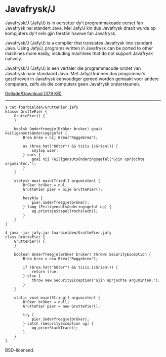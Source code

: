# Javafrysk/J

Javafrysk/J (Jafy/J) is in oersetter dy't programmakoade oerset fan Javafrysk nei standert Java. Mei Jafy/J kin dus Javafrysk draait wurde op kompjûters dy't sels gjin ferstân hawwe fan Javafrysk.

Javafrysk/J (Jafy/J) is a compiler that translates Javafrysk into standard Java. Using Jafy/J, programs written in Javafrysk can be ported to other machines more easily, including machines that do not support Javafrysk natively.

Javafrysk/J (Jafy/J) is een vertaler die programmacode omzet van Javafrysk naar standaard Java. Met Jafy/J kunnen dus programma's geschreven in Javafrysk eenvoudiger gereed worden gemaakt voor andere computers, zelfs als die computers geen Javafrysk ondersteunen.

<a href="https://github.com/wandernauta/JavafryskJ/releases/download/v0.1/jafy.jar">Dellade/Download (379 KB)</a>

---

````
$ cat foarbielden/GruttePier.jafy
klasse GruttePier {
    GruttePier() {
    }

    boolsk ûnderfreegje(Brûker bruker) goait FeiligensUtsûnderingsgefal {
        Brea brea = nij Brea("Roggebrea");

        as (brea.hat("bûter") && tsiis.isGrien()) {
            smytop wier;
        } oars {
            goai nij FeiligensUtsûnderingsgefal("Gjin oprjochte arguminten.");
        }
    }

    statysk neat main(Tried[] arguminten) {
        Brûker brûker = nul;
        GruttePier pier = nije GruttePier();

        besykje {
            pier.ûnderfreegje(brûker);
        } fang (FeiligensUtsûnderingsgefal ug) {
            ug.printsjeStapelTrochslach();
        }
    }
}

$ java -jar jafy.jar foarbielden/GruttePier.jafy
class GruttePier {
    GruttePier() {
    }

    boolean ûnderfreegje(Brûker bruker) throws SecurityException {
        Brea brea = new Brea("Roggebrea");

        if (brea.hat("bûter") && tsiis.isGrien()) {
            return true;
        } else {
            throw new SecurityException("Gjin oprjochte arguminten.");
        }
    }

    static void main(String[] arguminten) {
        Brûker brûker = null;
        GruttePier pier = new GruttePier();

        try {
            pier.ûnderfreegje(brûker);
        } catch (SecurityException ug) {
            ug.printStackTrace();
        }
    }
}
````

BSD-licensed.
